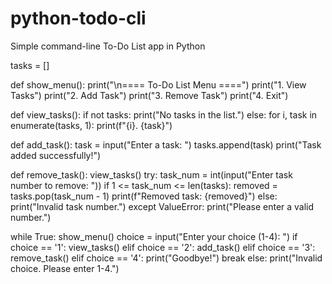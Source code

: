 # python-todo-cli
Simple command-line To-Do List app in Python



tasks = []

def show_menu():
    print("\n==== To-Do List Menu ====")
    print("1. View Tasks")
    print("2. Add Task")
    print("3. Remove Task")
    print("4. Exit")

def view_tasks():
    if not tasks:
        print("No tasks in the list.")
    else:
        for i, task in enumerate(tasks, 1):
            print(f"{i}. {task}")

def add_task():
    task = input("Enter a task: ")
    tasks.append(task)
    print("Task added successfully!")

def remove_task():
    view_tasks()
    try:
        task_num = int(input("Enter task number to remove: "))
        if 1 <= task_num <= len(tasks):
            removed = tasks.pop(task_num - 1)
            print(f"Removed task: {removed}")
        else:
            print("Invalid task number.")
    except ValueError:
        print("Please enter a valid number.")

while True:
    show_menu()
    choice = input("Enter your choice (1-4): ")
    if choice == '1':
        view_tasks()
    elif choice == '2':
        add_task()
    elif choice == '3':
        remove_task()
    elif choice == '4':
        print("Goodbye!")
        break
    else:
        print("Invalid choice. Please enter 1-4.")
